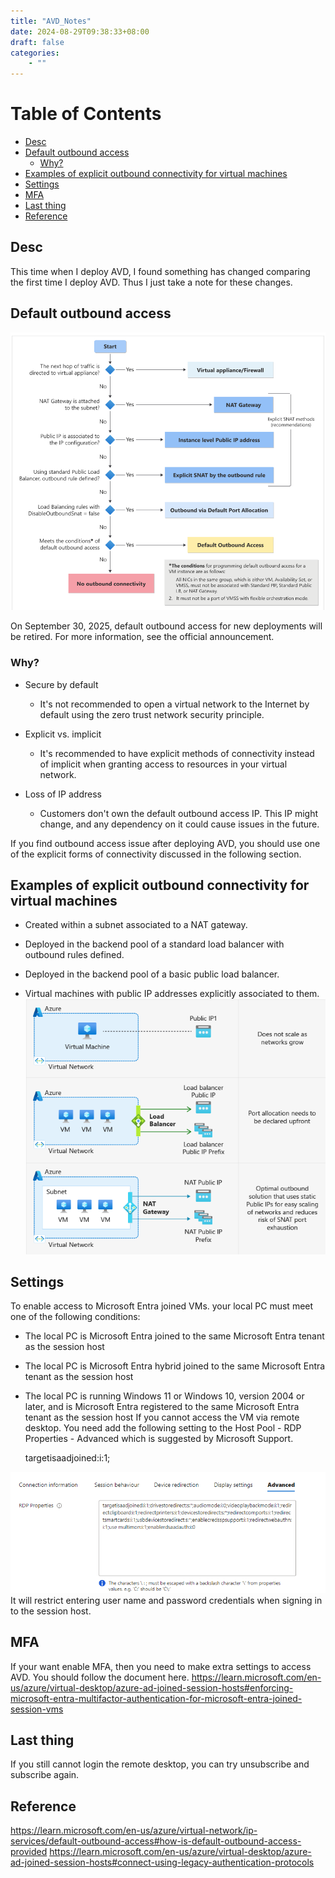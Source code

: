 ```yaml
---
title: "AVD_Notes"
date: 2024-08-29T09:38:33+08:00
draft: false
categories:
    - ""
---
```

# Table of Contents
- [Desc](#desc)
- [Default outbound access](#default-outbound-access)
  - [Why?](#why)
- [Examples of explicit outbound connectivity for virtual machines](#examples-of-explicit-outbound-connectivity-for-virtual-machines)
- [Settings](#settings)
- [MFA](#mfa)
- [Last thing](#last-thing)
- [Reference](#reference)

## Desc
This time when I deploy AVD, I found something has changed comparing the first time I deploy AVD. Thus I just take a note for these changes.

## Default outbound access
![alt text](image-2.png)

On September 30, 2025, default outbound access for new deployments will be retired. For more information, see the official announcement.

### Why?
- Secure by default
   - It's not recommended to open a virtual network to the Internet by default using the zero trust network security principle.
  
- Explicit vs. implicit
   - It's recommended to have explicit methods of connectivity instead of implicit when granting access to resources in your virtual network.

- Loss of IP address
   - Customers don't own the default outbound access IP. This IP might change, and any dependency on it could cause issues in the future.
  
If you find outbound access issue after deploying AVD, you should use one of the explicit forms of connectivity discussed in the following section.

## Examples of explicit outbound connectivity for virtual machines
- Created within a subnet associated to a NAT gateway.

- Deployed in the backend pool of a standard load balancer with outbound rules defined.

- Deployed in the backend pool of a basic public load balancer.

- Virtual machines with public IP addresses explicitly associated to them.
![alt text](image.png)


## Settings
To enable access to Microsoft Entra joined VMs. your local PC must meet one of the following conditions:
- The local PC is Microsoft Entra joined to the same Microsoft Entra tenant as the session host
- The local PC is Microsoft Entra hybrid joined to the same Microsoft Entra tenant as the session host
- The local PC is running Windows 11 or Windows 10, version 2004 or later, and is Microsoft Entra registered to the same Microsoft Entra tenant as the session host
If you cannot access the VM via remote desktop. You need add the following setting to the Host Pool - RDP Properties - Advanced which is suggested by Microsoft Support.

    targetisaadjoined:i:1;


![alt text](image-3.png)
It will restrict entering user name and password credentials when signing in to the session host.

## MFA
If your want enable MFA, then you need to make extra settings to access AVD.
You should follow the document here. https://learn.microsoft.com/en-us/azure/virtual-desktop/azure-ad-joined-session-hosts#enforcing-microsoft-entra-multifactor-authentication-for-microsoft-entra-joined-session-vms


## Last thing
If you still cannot login the remote desktop, you can try unsubscribe and subscribe again.

## Reference
https://learn.microsoft.com/en-us/azure/virtual-network/ip-services/default-outbound-access#how-is-default-outbound-access-provided
https://learn.microsoft.com/en-us/azure/virtual-desktop/azure-ad-joined-session-hosts#connect-using-legacy-authentication-protocols